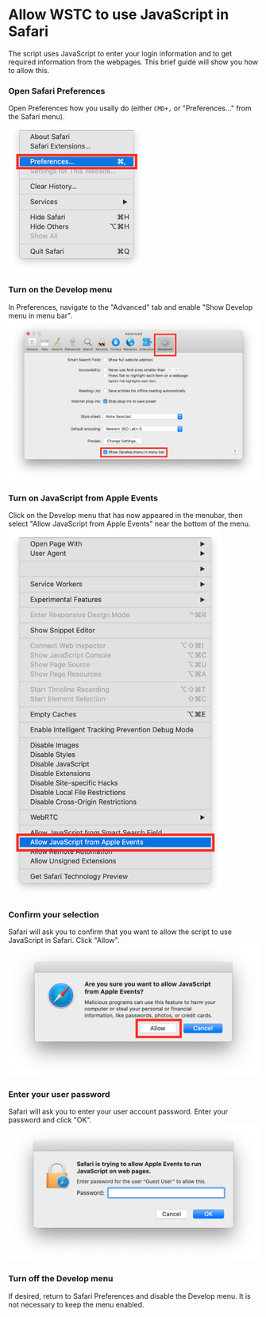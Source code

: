 # Allow WSTC to use JavaScript in Safari

The script uses JavaScript to enter your login information and to get required information from the webpages.
This brief guide will show you how to allow this.

### Open Safari Preferences
Open Preferences how you usally do (either `CMD+,` or "Preferences…" from the Safari menu).
<br/>
<img src="IMG01_SafariMenu.png" width="275px" />

### Turn on the Develop menu
In Preferences, navigate to the "Advanced" tab and enable "Show Develop menu in menu bar".
<br/>
<img src="IMG02_SafariPrefs.png" width="886px" />

### Turn on JavaScript from Apple Events
Click on the Develop menu that has now appeared in the menubar, then select "Allow JavaScript from Apple Events" near the bottom of the menu.
<br/>
<img src="IMG03_DevMenu.png" width="431px" />

### Confirm your selection
Safari will ask you to confirm that you want to allow the script to use JavaScript in Safari.
Click "Allow".
<br/>
<img src="IMG04_AllowJS.png" width="532px" />

### Enter your user password
Safari will ask you to enter your user account password.
Enter your password and click "OK".
<br/>
<img src="IMG05_EnterPW.png" width="556px" />

### Turn off the Develop menu
If desired, return to Safari Preferences and disable the Develop menu.
It is not necessary to keep the menu enabled.
